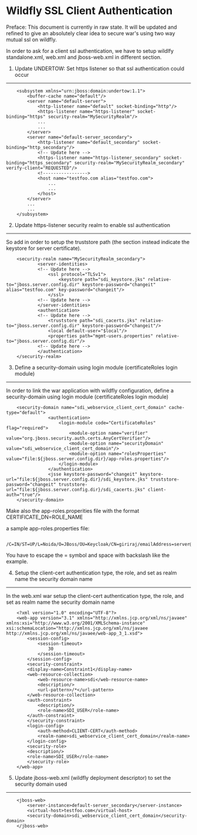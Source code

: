 
Wildfly SSL Client Authentication
==================================
Preface: This document is currently in raw state. It will be updated and refined to give an absolutely clear idea to secure war's using two way
mutual ssl on wildfly.

In order to ask for a client ssl authentication, we have to setup wildlfy standalone.xml, web.xml and jboss-web.xml in different section.


1) Update UNDERTOW: Set https listener so that ssl authentication could occur
------------------------------------------------------------------------------

		<subsystem xmlns="urn:jboss:domain:undertow:1.1">
            <buffer-cache name="default"/>
            <server name="default-server">
                <http-listener name="default" socket-binding="http"/>
                <https-listener name="https-listener" socket-binding="https" security-realm="MySecurityRealm"/>
                ...
                ...
            </server>
            <server name="default-server_secondary">
                <http-listener name="default_secondary" socket-binding="http_secondary"/>
                <!-- Update here -->
                <https-listener name="https-listener_secondary" socket-binding="https_secondary" security-realm="MySecurityRealm_secondary" verify-client="REQUESTED"/>
                <!----------------->
                <host name="testfoo.com alias="testfoo.com">
                    ...
                    ...
                </host>
            </server>
            ...
            ...
		</subsystem>


2) Update https-listener security realm to enable ssl authentication
------------------------------------------------------------------------------

So add <authentication> in order to setup the truststore path (the <ssl> section instead indicate the keystore for server certificate).

		<security-realm name="MySecurityRealm_secondary">
                <server-identities>
                <!-- Update here -->
                    <ssl protocol="TLSv1">
                        <keystore path="sdi_keystore.jks" relative-to="jboss.server.config.dir" keystore-password="changeit" alias="testfoo.com" key-password="changeit"/>
                    </ssl>
                <!-- Update here -->
                </server-identities>
                <authentication>
                <!-- Update here -->
                    <truststore path="sdi_cacerts.jks" relative-to="jboss.server.config.dir" keystore-password="changeit"/>
                    <local default-user="$local"/>
                    <properties path="mgmt-users.properties" relative-to="jboss.server.config.dir"/>
                <!-- Update here -->
                </authentication>
		</security-realm>

3) Define a security-domain using login module (certificateRoles login module)
--------------------------------------------------------------------------------

In order to link the war application with wildfly configuration, define a security-domain using login module (certificateRoles login module)

		<security-domain name="sdi_webservice_client_cert_domain" cache-type="default">
                    <authentication>
                        <login-module code="CertificateRoles" flag="required">
                            <module-option name="verifier" value="org.jboss.security.auth.certs.AnyCertVerifier"/>
                            <module-option name="securityDomain" value="sdi_webservice_client_cert_domain"/>
                            <module-option name="rolesProperties" value="file:${jboss.server.config.dir}/app-roles.properties"/>
                        </login-module>
                    </authentication>
                    <jsse keystore-password="changeit" keystore-url="file:${jboss.server.config.dir}/sdi_keystore.jks" truststore-password="changeit" truststore-url="file:${jboss.server.config.dir}/sdi_cacerts.jks" client-auth="true"/>
		</security-domain>

Make also the app-roles.properities file with the format
CERTIFICATE_DN=ROLE_NAME

a sample app-roles.properties file:

		/C=IN/ST=UP/L=Noida/O=JBoss/OU=Keycloak/CN=giriraj/emailAddress=server@gmail.com=SDI_USER

You have to escape the = symbol and space with backslash like the example.

4) Setup the client-cert authentication type, the role, and set as realm name the security domain name
--------------------------------------------------------------------------------------------------------

In the web.xml war setup the client-cert authentication type, the role, and set as realm name the security domain name

		<?xml version="1.0" encoding="UTF-8"?>
		<web-app version="3.1" xmlns="http://xmlns.jcp.org/xml/ns/javaee" xmlns:xsi="http://www.w3.org/2001/XMLSchema-instance" xsi:schemaLocation="http://xmlns.jcp.org/xml/ns/javaee http://xmlns.jcp.org/xml/ns/javaee/web-app_3_1.xsd">
    		<session-config>
        		<session-timeout>
            		30
        		</session-timeout>
    		</session-config>
    		<security-constraint>
        	<display-name>Constraint1</display-name>
        	<web-resource-collection>
            	<web-resource-name>sdi</web-resource-name>
            	<description/>
            	<url-pattern>/*</url-pattern>
        	</web-resource-collection>
        	<auth-constraint>
            	<description/>
            	<role-name>SDI_USER</role-name>
        	</auth-constraint>
    		</security-constraint>
    		<login-config>
        		<auth-method>CLIENT-CERT</auth-method>
        		<realm-name>sdi_webservice_client_cert_domain</realm-name>
    		</login-config>
    		<security-role>
        	<description/>
        	<role-name>SDI_USER</role-name>
    		</security-role>
		</web-app>


5) Update jboss-web.xml (wildfly deployment descriptor) to set the security domain used
---------------------------------------------------------------------------------------

		<jboss-web>
    		<server-instance>default-server_secondary</server-instance>      
    		<virtual-host>testfoo.com</virtual-host>
    		<security-domain>sdi_webservice_client_cert_domain</security-domain>
		</jboss-web>
